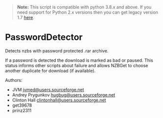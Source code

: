 > **Note:** This script is compatible with python 3.8.x and above.
If you need support for Python 2.x versions then you can get legacy version 1.7 [here](https://forum.nzbget.net/viewtopic.php?f=8&t=1391&hilit=passworddetector).

# PasswordDetector

Detects nzbs with password protected .rar archive.

If a password is detected the download is marked as bad or paused. This status
informs other scripts about failure and allows NZBGet to choose
another duplicate for download (if available).

Authors:
 - JVM <jvmed@users.sourceforge.net>
 - Andrey Prygunkov <hugbug@users.sourceforge.net>
 - Clinton Hall <clintonhall@users.sourceforge.net>
 - get39678
 - prinz2311
